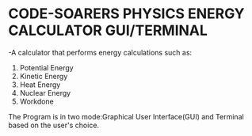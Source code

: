 # CODE-SOARERS PHYSICS ENERGY CALCULATOR GUI/TERMINAL
-A calculator that performs energy calculations such as:
1. Potential Energy
2. Kinetic Energy
3. Heat Energy
4. Nuclear Energy
5. Workdone

The Program is in two mode:Graphical User Interface(GUI) and Terminal based on the user's choice.
